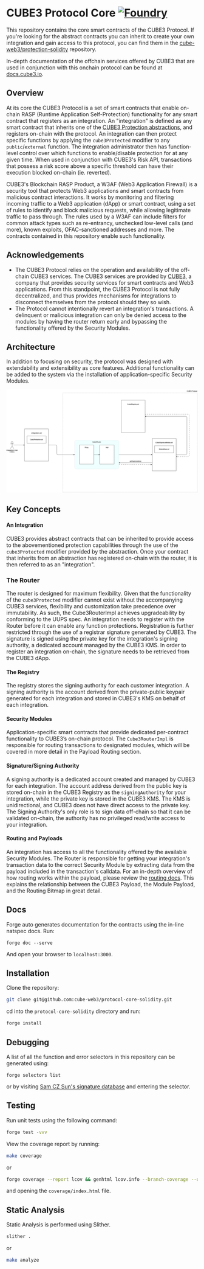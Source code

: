 # CUBE3 Protocol Core [![Foundry][foundry-badge]][foundry]

<!-- [![Github Actions][gha-badge]][gha] [![Coverage][codecov-badge]][codecov]  -->
<!-- [gha]: https://github.com/sablier-labs/v2-core/actions
[gha-badge]: https://github.com/sablier-labs/v2-core/actions/workflows/ci.yml/badge.svg
[codecov]: https://codecov.io/gh/sablier-labs/v2-core
[codecov-badge]: https://codecov.io/gh/sablier-labs/v2-core/branch/main/graph/badge.svg -->

[foundry]: https://getfoundry.sh
[foundry-badge]: https://img.shields.io/badge/Built%20with-Foundry-FFDB1C.svg

This repository contains the core smart contracts of the CUBE3 Protocol. If you're looking for the abstract contracts you can inherit to create your own integration and gain access to this protocol, you can find them in the [cube-web3/protection-solidity](https://github.com/cube-web3/protection-solidity) repository.

In-depth documentation of the offchain services offered by CUBE3 that are used in conjunction with this onchain protocol can be found at [docs.cube3.io](https://docs.cube3.io/).

## Overview

At its core the CUBE3 Protocol is a set of smart contracts that enable on-chain RASP (Runtime Application Self-Protection) functionality for any smart contract that registers as an integration. An "integration" is defined as any smart contract that inherits one of the [CUBE3 Protection abstractions](https://github.com/cube-web3/protection-solidity/tree/main/src), and registers on-chain with the protocol. An integration can then protect specific functions by applying the `cube3Protected` modifier to any `public`/`external` function. The integration administrator then has function-level control over which functions to enable/disable protection for at any given time. When used in conjunction with CUBE3's Risk API, transactions that possess a risk score above a specific threshold can have their execution blocked on-chain (ie. reverted).

CUBE3's Blockchain RASP Product, a W3AF (Web3 Application Firewall) is a security tool that protects Web3 applications and smart contracts from malicious contract interactions. It works by monitoring and filtering incoming traffic to a Web3 application (dApp) or smart contract, using a set of rules to identify and block malicious requests, while allowing legitimate traffic to pass through. The rules used by a W3AF can include filters for common attack types such as re-entrancy, unchecked low-level calls (and more), known exploits, OFAC-sanctioned addresses and more. The contracts contained in this repository enable such functionality.

## Acknowledgements

- The CUBE3 Protocol relies on the operation and availability of the off-chain CUBE3 services. The CUBE3 services are provided by [CUBE3](https://cube3.io/), a company that provides security services for smart contracts and Web3 applications. From this standpoint, the CUBE3 Protocol is not fully decentralized, and thus provides mechanisms for integrations to disconnect themselves from the protocol should they so wish.
- The Protocol cannot intentionally revert an integration's transactions. A delinquent or malicious integration can only be denied access to the modules by having the router return early and bypassing the functionality offered by the Security Modules.

## Architecture

In addition to focusing on security, the protocol was designed with extendability and extensibility as core features. Additional functionality can be added to the system via the installation of application-specific Security Modules.

![arch](./docs/images//architecture.png)

## Key Concepts

#### An Integration

CUBE3 provides abstract contracts that can be inherited to provide access to the abovementioned protection capabilities through the use of the `cube3Protected` modifier provided by the abstraction. Once your contract that inherits from an abstraction has registered on-chain with the router, it is then referred to as an "integration".

### The Router

The router is designed for maximum flexibility. Given that the functionality of the `cube3Protected` modifier cannot exist without the accompanying CUBE3 services, flexibility and customization take precedence over immutability. As such, the Cube3RouterImpl achieves upgradeability by conforming to the UUPS spec. An integration needs to register with the Router before it can enable any function protections. Registration is further restricted through the use of a registrar signature generated by CUBE3. The signature is signed using the private key for the integration's signing authority, a dedicated account managed by the CUBE3 KMS. In order to register an integration on-chain, the signature needs to be retrieved from the CUBE3 dApp.

#### The Registry

The registry stores the signing authority for each customer integration. A signing authority is the account derived from the private-public keypair generated for each integration and stored in CUBE3's KMS on behalf of each integration.

#### Security Modules

Application-specific smart contracts that provide dedicated per-contract functionality to CUBE3’s on-chain protocol. The `Cube3RouterImpl` is responsible for routing transactions to designated modules, which will be covered in more detail in the Payload Routing section.

#### Signature/Signing Authority

A signing authority is a dedicated account created and managed by CUBE3 for each integration. The account address derived from the public key is stored on-chain in the CUBE3 Registry as the `signingAuthority` for your integration, while the private key is stored in the CUBE3 KMS. The KMS is unidirectional, and CUBE3 does not have direct access to the private key. The Signing Authority's only role is to sign data off-chain so that it can be validated on-chain, the authority has no privileged read/write access to your integration.

#### Routing and Payloads

An integration has access to all the functionality offered by the available Security Modules. The Router is responsible for getting your integration's transaction data to the correct Security Module by extracting data from the payload included in the transaction's calldata. For an in-depth overview of how routing works within the payload, please review the [routing docs](./docs/routing/README.md). This explains the relationship between the CUBE3 Payload, the Module Payload, and the Routing Bitmap in great detail.

## Docs

Forge auto generates documentation for the contracts using the in-line natspec docs. Run:

```
forge doc --serve
```

And open your browser to `localhost:3000`.

## Installation

Clone the repository:

```bash
git clone git@github.com:cube-web3/protocol-core-solidity.git
```

cd into the `protocol-core-solidity` directory and run:

```bash
forge install
```

## Debugging

A list of all the function and error selectors in this repository can be generated using:

```
forge selectors list
```

or by visiting [Sam CZ Sun's signature database](https://openchain.xyz/signatures) and entering the selector.

## Testing

Run unit tests using the following command:

```bash
forge test -vvv
```

View the coverage report by running:

```bash
make coverage
```

or

```bash
forge coverage --report lcov && genhtml lcov.info --branch-coverage --output-dir coverage
```

and opening the `coverage/index.html` file.

## Static Analysis

Static Analysis is performed using Slither.

```bash
slither .
```

or

```bash
make analyze
```
